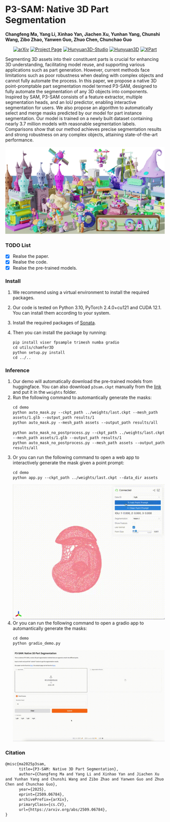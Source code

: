 # P3-SAM: Native 3D Part Segmentation

**Changfeng Ma, Yang Li, Xinhao Yan, Jiachen Xu, Yunhan Yang, Chunshi Wang, Zibo Zhao, Yanwen Guo, Zhuo Chen, Chunchao Guo**

<div align="center">

[![arXiv](https://img.shields.io/badge/arXiv-2509.06784-red)](https://arxiv.org/abs/2509.06784)
[![Project Page](https://img.shields.io/badge/ProjectPage-P3SAM-green)](https://murcherful.github.io/P3-SAM/)
[![Hunyuan3D-Studio](https://img.shields.io/badge/Hunyuan3D-Studio-yellow)](https://3d.hunyuan.tencent.com/studio)
[![Hunyuan3D](https://img.shields.io/badge/Hunyuan-3D-blue)](https://3d.hunyuan.tencent.com)
[![XPart](https://img.shields.io/badge/MoreWorks-XPart-white)](https://yanxinhao.github.io/Projects/X-Part/)

</div>

Segmenting 3D assets into their constituent parts is crucial for enhancing 3D understanding, facilitating model reuse, and supporting various applications such as part generation. However, current methods face limitations such as poor robustness when dealing with complex objects and cannot fully automate the process. In this paper, we propose a native 3D point-promptable part segmentation model termed P3-SAM, designed to fully automate the segmentation of any 3D objects into components. Inspired by SAM, P3-SAM consists of a feature extractor, multiple segmentation heads, and an IoU predictor, enabling interactive segmentation for users. We also propose an algorithm to automatically select and merge masks predicted by our model for part instance segmentation. Our model is trained on a newly built dataset containing nearly 3.7 million models with reasonable segmentation labels. Comparisons show that our method achieves precise segmentation results and strong robustness on any complex objects, attaining state-of-the-art performance.

![Teaser](./images/teaser.jpg)

### TODO List 
- [X] Realse the paper.
- [X] Realse the code.
- [X] Realse the pre-trained models.

### Install 
1.  We recommend using a virtual environment to install the required packages. 

2. Our code is tested on Python 3.10, PyTorch 2.4.0+cu121 and CUDA 12.1. You can install them according to your system.

3. Install the required packages of [Sonata](https://github.com/facebookresearch/sonata).

4. Then you can install the package by running:
    ```
    pip install viser fpsample trimesh numba gradio
    cd utils/chamfer3D
    python setup.py install
    cd ../..
    ```

### Inference
1. Our demo will automatically download the pre-trained models from huggingface. You can also download `p3sam.ckpt` manually from the [link](https://huggingface.co/tencent/Hunyuan3D-Part) and put it in the `weights` folder.
2. Run the following command to automantically generate the masks:
    ```
    cd demo
    python auto_mask.py --ckpt_path ../weights/last.ckpt --mesh_path assets/1.glb --output_path results/1
    python auto_mask.py --mesh_path assets --output_path results/all
    
    python auto_mask_no_postprocess.py --ckpt_path ../weights/last.ckpt --mesh_path assets/1.glb --output_path results/1
    python auto_mask_no_postprocess.py --mesh_path assets --output_path results/all
    ```
3. Or you can run the following command to open a web app to interactively generate the mask given a point prompt:
    ```
    cd demo
    python app.py --ckpt_path ../weights/last.ckpt --data_dir assets
    ```
    ![APP](./images/app.gif)
4. Or you can run the following command to open a gradio app to automantically generate the masks:
    ```
    cd demo
    python gradio_demo.py 
    ```
    ![Auto_Seg](./images/auto_seg.gif)



### Citation
```
@misc{ma2025p3sam,
      title={P3-SAM: Native 3D Part Segmentation}, 
      author={Changfeng Ma and Yang Li and Xinhao Yan and Jiachen Xu and Yunhan Yang and Chunshi Wang and Zibo Zhao and Yanwen Guo and Zhuo Chen and Chunchao Guo},
      year={2025},
      eprint={2509.06784},
      archivePrefix={arXiv},
      primaryClass={cs.CV},
      url={https://arxiv.org/abs/2509.06784}, 
}
```